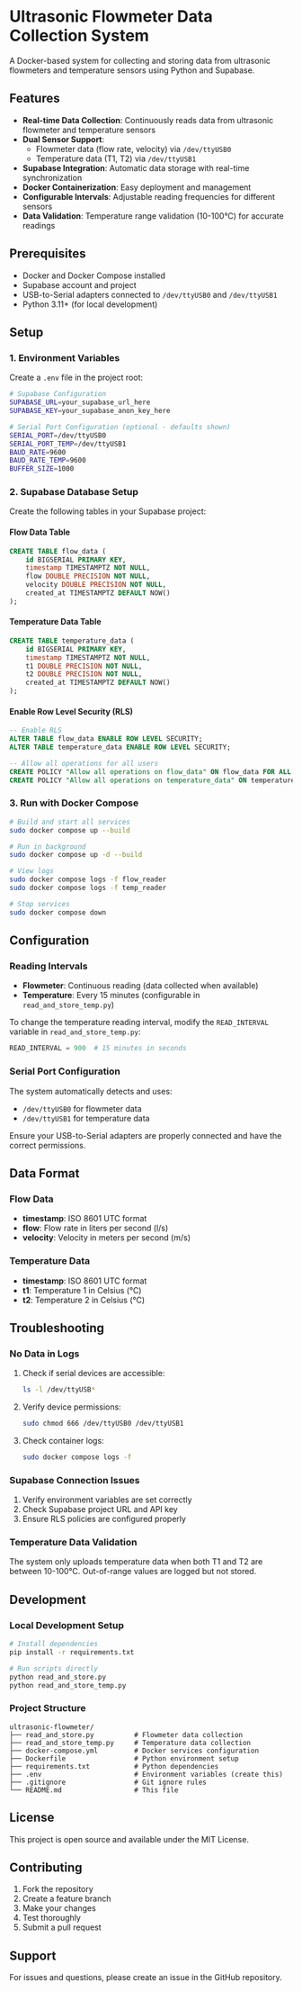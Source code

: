 # Ultrasonic Flowmeter Data Collection System

A Docker-based system for collecting and storing data from ultrasonic flowmeters and temperature sensors using Python and Supabase.

## Features

- **Real-time Data Collection**: Continuously reads data from ultrasonic flowmeter and temperature sensors
- **Dual Sensor Support**: 
  - Flowmeter data (flow rate, velocity) via `/dev/ttyUSB0`
  - Temperature data (T1, T2) via `/dev/ttyUSB1`
- **Supabase Integration**: Automatic data storage with real-time synchronization
- **Docker Containerization**: Easy deployment and management
- **Configurable Intervals**: Adjustable reading frequencies for different sensors
- **Data Validation**: Temperature range validation (10-100°C) for accurate readings

## Prerequisites

- Docker and Docker Compose installed
- Supabase account and project
- USB-to-Serial adapters connected to `/dev/ttyUSB0` and `/dev/ttyUSB1`
- Python 3.11+ (for local development)

## Setup

### 1. Environment Variables

Create a `.env` file in the project root:

```bash
# Supabase Configuration
SUPABASE_URL=your_supabase_url_here
SUPABASE_KEY=your_supabase_anon_key_here

# Serial Port Configuration (optional - defaults shown)
SERIAL_PORT=/dev/ttyUSB0
SERIAL_PORT_TEMP=/dev/ttyUSB1
BAUD_RATE=9600
BAUD_RATE_TEMP=9600
BUFFER_SIZE=1000
```

### 2. Supabase Database Setup

Create the following tables in your Supabase project:

#### Flow Data Table
```sql
CREATE TABLE flow_data (
    id BIGSERIAL PRIMARY KEY,
    timestamp TIMESTAMPTZ NOT NULL,
    flow DOUBLE PRECISION NOT NULL,
    velocity DOUBLE PRECISION NOT NULL,
    created_at TIMESTAMPTZ DEFAULT NOW()
);
```

#### Temperature Data Table
```sql
CREATE TABLE temperature_data (
    id BIGSERIAL PRIMARY KEY,
    timestamp TIMESTAMPTZ NOT NULL,
    t1 DOUBLE PRECISION NOT NULL,
    t2 DOUBLE PRECISION NOT NULL,
    created_at TIMESTAMPTZ DEFAULT NOW()
);
```

#### Enable Row Level Security (RLS)
```sql
-- Enable RLS
ALTER TABLE flow_data ENABLE ROW LEVEL SECURITY;
ALTER TABLE temperature_data ENABLE ROW LEVEL SECURITY;

-- Allow all operations for all users
CREATE POLICY "Allow all operations on flow_data" ON flow_data FOR ALL USING (true);
CREATE POLICY "Allow all operations on temperature_data" ON temperature_data FOR ALL USING (true);
```

### 3. Run with Docker Compose

```bash
# Build and start all services
sudo docker compose up --build

# Run in background
sudo docker compose up -d --build

# View logs
sudo docker compose logs -f flow_reader
sudo docker compose logs -f temp_reader

# Stop services
sudo docker compose down
```

## Configuration

### Reading Intervals

- **Flowmeter**: Continuous reading (data collected when available)
- **Temperature**: Every 15 minutes (configurable in `read_and_store_temp.py`)

To change the temperature reading interval, modify the `READ_INTERVAL` variable in `read_and_store_temp.py`:

```python
READ_INTERVAL = 900  # 15 minutes in seconds
```

### Serial Port Configuration

The system automatically detects and uses:
- `/dev/ttyUSB0` for flowmeter data
- `/dev/ttyUSB1` for temperature data

Ensure your USB-to-Serial adapters are properly connected and have the correct permissions.

## Data Format

### Flow Data
- **timestamp**: ISO 8601 UTC format
- **flow**: Flow rate in liters per second (l/s)
- **velocity**: Velocity in meters per second (m/s)

### Temperature Data
- **timestamp**: ISO 8601 UTC format
- **t1**: Temperature 1 in Celsius (°C)
- **t2**: Temperature 2 in Celsius (°C)

## Troubleshooting

### No Data in Logs
1. Check if serial devices are accessible:
   ```bash
   ls -l /dev/ttyUSB*
   ```
2. Verify device permissions:
   ```bash
   sudo chmod 666 /dev/ttyUSB0 /dev/ttyUSB1
   ```
3. Check container logs:
   ```bash
   sudo docker compose logs -f
   ```

### Supabase Connection Issues
1. Verify environment variables are set correctly
2. Check Supabase project URL and API key
3. Ensure RLS policies are configured properly

### Temperature Data Validation
The system only uploads temperature data when both T1 and T2 are between 10-100°C. Out-of-range values are logged but not stored.

## Development

### Local Development Setup

```bash
# Install dependencies
pip install -r requirements.txt

# Run scripts directly
python read_and_store.py
python read_and_store_temp.py
```

### Project Structure

```
ultrasonic-flowmeter/
├── read_and_store.py          # Flowmeter data collection
├── read_and_store_temp.py     # Temperature data collection
├── docker-compose.yml         # Docker services configuration
├── Dockerfile                 # Python environment setup
├── requirements.txt           # Python dependencies
├── .env                       # Environment variables (create this)
├── .gitignore                 # Git ignore rules
└── README.md                  # This file
```

## License

This project is open source and available under the MIT License.

## Contributing

1. Fork the repository
2. Create a feature branch
3. Make your changes
4. Test thoroughly
5. Submit a pull request

## Support

For issues and questions, please create an issue in the GitHub repository. 